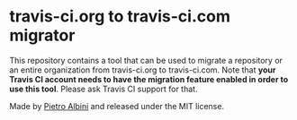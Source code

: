 # travis-ci.org to travis-ci.com migrator

This repository contains a tool that can be used to migrate a repository or an
entire organization from travis-ci.org to travis-ci.com. Note that **your
Travis CI account needs to have the migration feature enabled in order to use
this tool**. Please ask Travis CI support for that.

Made by [Pietro Albini](https://www.pietroalbini.org) and released under the
MIT license.
